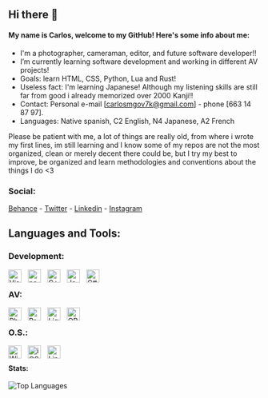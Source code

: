 ## Hi there 👋

#### My name is Carlos, welcome to my GitHub! Here's some info about me:

- I'm a photographer, cameraman, editor, and future software developer!!
- I’m currently learning software development and working in different AV projects!
- Goals: learn HTML, CSS, Python, Lua and Rust!
- Useless fact: I'm learning Japanese! Although my listening skills are still far from good i already memorized over 2000 Kanji!!
- Contact: Personal e-mail [carlosmgov7k@gmail.com] - phone [663 14 87 97].
- Languages: Native spanish, C2 English, N4 Japanese, A2 French

Please be patient with me, a lot of things are really old, from where i wrote my first lines, im still learning and I know some of my repos are not the most organized, clean or merely decent there could be, but I try my best to improve, be organized and learn methodologies and conventions about the things I do <3

### Social:

[Behance](https://www.behance.net/cmgsk) - [Twitter](https://twitter.com/turbotroleo) - [Linkedin](https://www.linkedin.com/in/cmg-sk/) - [Instagram](https://instagram.com/turbotroleo)

## Languages and Tools:
 
### Development:  
&nbsp;
<img align="left" alt="Visual Studio Code" width="26px" src="https://cdn-icons-png.flaticon.com/512/906/906324.png" style="padding-right:10px;" />
<img align="left" alt="neoVim" width="26px" src="https://pics.freeicons.io/uploads/icons/png/18687308071552037057-512.png" style="padding-right:10px;" />
<img align="left" alt="C++" width="26px" src="https://pics.freeicons.io/uploads/icons/png/9096637371536208089-512.png" style="padding-right:10px;" />
<img align="left" alt="Java" width="26px" src="https://pics.freeicons.io/uploads/icons/png/378554371540553613-512.png" style="padding-right:10px;" />
<img align="left" alt="C#" width="26px" src="https://seeklogo.com/images/C/c-sharp-c-logo-02F17714BA-seeklogo.com.png" style="padding-right:10px;" />



### AV:
&nbsp;
<img align="left" alt="Photoshop" width="26px" src="https://img.icons8.com/color/512/adobe-photoshop.png" style="padding-right:10px;" />
<img align="left" alt="Premiere Pro" width="26px" src="https://img.icons8.com/color/512/adobe-premiere-pro.png" style="padding-right:10px;" />
<img align="left" alt="Lightroom" width="26px" src="https://img.icons8.com/color/512/adobe-lightroom.png" style="padding-right:10px;" />
<img align="left" alt="OBS" width="26px" src="https://img.icons8.com/office/512/obs-studio.png" style="padding-right:10px;" />



### O.S.:
&nbsp;
<img align="left" alt="Windows" width="26px" src="https://img.icons8.com/color/512/windows-10.png" style="padding-right:10px;" />
<img align="left" alt="iOS" width="26px" src="https://seeklogo.com/images/A/Apple-logo-4DC2B05F7D-seeklogo.com.png" style="padding-right:10px;" />
<img align="left" alt="Linux" width="26px" src="https://img.icons8.com/external-tal-revivo-shadow-tal-revivo/512/external-arch-linux-composed-of-nonfree-and-open-source-software-logo-shadow-tal-revivo.png" style="padding-right:10px;" />


#### Stats:
   
![Top Languages](https://github-readme-stats.vercel.app/api/top-langs/?username=CMGSK&layout=compact&langs_count=8&exclude_repo=miniomp)


</details>

[behance]: be.net/CMGSK
[twitter]: https://twitter.com/turbotroleo
[instagram]: https://instagram.com/turbotroleo
[linkedin]: https://linkedin.com/in/CMGSK


